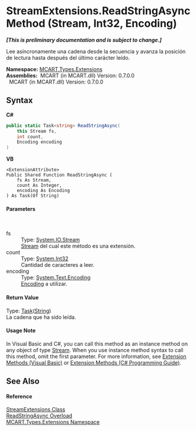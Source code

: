 # StreamExtensions.ReadStringAsync Method (Stream, Int32, Encoding)
 _**\[This is preliminary documentation and is subject to change.\]**_

Lee asíncronamente una cadena desde la secuencia y avanza la posición de lectura hasta después del último carácter leído.

**Namespace:**&nbsp;<a href="a8e71047-44e0-7000-43f0-67a6f5b9758c">MCART.Types.Extensions</a><br />**Assemblies:**&nbsp;&nbsp;MCART (in MCART.dll) Version: 0.7.0.0<br />&nbsp;&nbsp;MCART (in MCART.dll) Version: 0.7.0.0<br />

## Syntax

**C#**<br />
``` C#
public static Task<string> ReadStringAsync(
	this Stream fs,
	int count,
	Encoding encoding
)
```

**VB**<br />
``` VB
<ExtensionAttribute>
Public Shared Function ReadStringAsync ( 
	fs As Stream,
	count As Integer,
	encoding As Encoding
) As Task(Of String)
```


#### Parameters
&nbsp;<dl><dt>fs</dt><dd>Type: <a href="http://msdn2.microsoft.com/es-es/library/8f86tw9e" target="_blank">System.IO.Stream</a><br /><a href="http://msdn2.microsoft.com/es-es/library/8f86tw9e" target="_blank">Stream</a> del cual este método es una extensión.</dd><dt>count</dt><dd>Type: <a href="http://msdn2.microsoft.com/es-es/library/td2s409d" target="_blank">System.Int32</a><br />Cantidad de caracteres a leer.</dd><dt>encoding</dt><dd>Type: <a href="http://msdn2.microsoft.com/es-es/library/86hf4sb8" target="_blank">System.Text.Encoding</a><br /><a href="http://msdn2.microsoft.com/es-es/library/86hf4sb8" target="_blank">Encoding</a> a utilizar.</dd></dl>

#### Return Value
Type: <a href="http://msdn2.microsoft.com/es-es/library/dd321424" target="_blank">Task</a>(<a href="http://msdn2.microsoft.com/es-es/library/s1wwdcbf" target="_blank">String</a>)<br />La cadena que ha sido leída.

#### Usage Note
In Visual Basic and C#, you can call this method as an instance method on any object of type <a href="http://msdn2.microsoft.com/es-es/library/8f86tw9e" target="_blank">Stream</a>. When you use instance method syntax to call this method, omit the first parameter. For more information, see <a href="http://msdn.microsoft.com/en-us/library/bb384936.aspx">Extension Methods (Visual Basic)</a> or <a href="http://msdn.microsoft.com/en-us/library/bb383977.aspx">Extension Methods (C# Programming Guide)</a>.

## See Also


#### Reference
<a href="7cd8ddda-71ae-595b-7439-964ec99c7f60">StreamExtensions Class</a><br /><a href="5b681225-0507-5a5a-3228-8cc66e83672c">ReadStringAsync Overload</a><br /><a href="a8e71047-44e0-7000-43f0-67a6f5b9758c">MCART.Types.Extensions Namespace</a><br />
